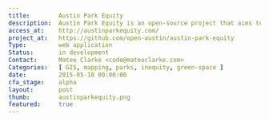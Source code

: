 ```yaml
---
title:        Austin Park Equity
description:  Austin Park Equity is an open-source project that aims to increase equitable park access. Our maps help visualize how Austin's park resources are distributed throughout the City of Austin.
access_at:    http://austinparkequity.com/
project_at:   https://github.com/open-austin/austin-park-equity
Type:         web application
Status:       in development
Contact:      Mateo Clarke <code@mateoclarke.com>
Categories:   [ GIS, mapping, parks, inequity, green-space ]
date:         2015-05-18 00:00:00
cfa_stage:    alpha
layout:       post
thumb:        austinparkequity.png
featured:     true
---
```

